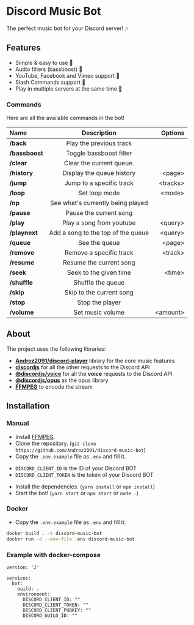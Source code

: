 # Discord Music Bot

The perfect music bot for your Discord server! 🎶


## Features

* Simple & easy to use 🤘
* Audio filters (bassboost) 🎸
* YouTube, Facebook and Vimeo support 🌌
* Slash Commands support 🤖
* Play in multiple servers at the same time 🚗

### Commands

Here are all the available commands in the bot!

|      Name      |            Description             |  Options  |
|:---------------|:----------------------------------:|----------:|
|   **/back**    |      Play the previous track       |           |
| **/bassboost** |      Toggle bassboost filter       |           |
|   **/clear**   |      Clear the current queue.      |           |
|  **/history**  |     Display the queue history      |  \<page>  |
|   **/jump**    |      Jump to a specific track      | \<tracks> |
|   **/loop**    |           Set loop mode            |  \<mode>  |
|    **/np**     | See what's currently being played  |           |
|   **/pause**   |       Pause the current song       |           |
|   **/play**    |      Play a song from youtube      | \<query>  |
| **/playnext**  | Add a song to the top of the queue | \<query>  |
|   **/queue**   |           See the queue            |  \<page>  |
|  **/remove**   |      Remove a specific track       | \<track>  |
|  **/resume**   |      Resume the current song       |           |
|   **/seek**    |       Seek to the given time       |  \<time>  |
|  **/shuffle**  |         Shuffle the queue          |           |
|   **/skip**    |      Skip to the current song      |           |
|   **/stop**    |          Stop the player           |           |
|  **/volume**   |          Set music volume          | \<amount> |

## About

The project uses the following libraries:

* **[Androz2091/discord-player](https://github.com/Androz2091/discord-player)** library for the core music features
* **[discordjs](https://github.com/discordjs/discord.js)** for all the other requests to the Discord API
* **[@discordjs/voice](https://github.com/discordjs/voice)** for all the **voice** requests to the Discord API
* **[@discordjs/opus](https://github.com/discordjs/opus)** as the opus library
* **[FFMPEG](https://ffmpeg.org)** to encode the stream

## Installation

### Manual
* Install [FFMPEG](https://ffmpeg.org).
* Clone the repository. (`git clone https://github.com/Androz2091/discord-music-bot`)
* Copy the `.env.example` file as `.env` and fill it.
 - `DISCORD_CLIENT_ID` is the ID of your Discord BOT
 - `DISCORD_CLIENT_TOKEN` is the token of your Discord BOT
* Install the dependencies. (`yarn install` or `npm install`)
* Start the bot! (`yarn start` or `npm start` or `node .`)

### Docker 
* Copy the `.env.example` file as `.env` and fill it.
```sh
docker build . -t discord-music-bot
docker run -d --env-file .env discord-music-bot 
```

### Example with docker-compose
```
version: '2'

services:
  bot:
    build: .
    environment:
      DISCORD_CLIENT_ID: ""
      DISCORD_CLIENT_TOKEN: ""
      DISCORD_CLIENT_PUBKEY: ""
      DISCORD_GUILD_ID: ""
```
